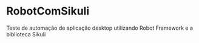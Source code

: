 # RobotComSikuli
Teste de automação de aplicação desktop utilizando Robot Framework e a biblioteca Sikuli
